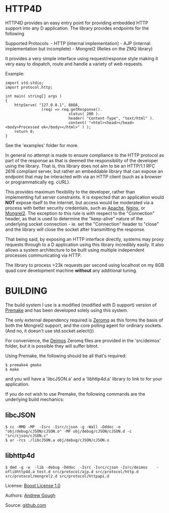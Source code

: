 
HTTP4D
======

HTTP4D provides an easy entry point for providing embedded HTTP support
into any D application.  The library provides endpoints for the following

Supported Protocols:
    - HTTP (internal implementation)
    - AJP  (internal implementation but incomplete)
    - Mongrel2 (Relies on the ZMQ library)

It provides a very simple interface using request/response style making it very
easy to dispatch, route and handle a variety of web requests.

Example:

    import std.stdio;
    import protocol.http;

    int main( string[] args )
    {
        httpServe( "127.0.0.1", 8888,
                    (req) => req.getResponse().
                                status( 200 ).
                                header( "Content-Type", "text/html" ).
                                content( "<html><head></head><body>Processed ok</body></html>" ) );
        return 0;
    }
    
See the 'examples' folder for more.

In general no attempt is made to ensure compliance to the HTTP protocol as part of the response
as that is deemed the responsibility of the developer using the library.  That is, this library 
does not aim to be an HTTP/1.1 RFC 2616 compliant server, but rather an embeddable library 
that can expose an endpoint that may be interacted with via an HTTP client 
(such as a browser or programmatically eg. cURL).

This provides maximum flexibility to the developer, rather than implementing full server 
constraints.  It is expected that an application would **NOT** expose itself to the
internet, but access would be moderated via a process with better security credentials, such
as [Apache](http://httpd.apache.org/), [Nginx](http://www.nginx.org/), 
or [Mongrel2](http://mongrel2.org/).  The exception to this rule is with
respect to the "Connection" header, as that is used to determine the "keep-alive"
nature of the underlying socket connection - ie. set the "Connection" header to
"close" and the library will close the socket after transmitting the response.

That being said, by exposing an HTTP interface directly, systems may proxy requests through 
to a D application using this library incredibly easily. It also allows a
system architecture to be built using multiple independent processes
communicating via HTTP.

The library to process >23k requests per second using localhost on my 8GB 
quad core development machine **without** any additional tuning.

BUILDING
========
The build system I use is a modified (modified with D support) version of
[Premake](https://bitbucket.org/goughy/premake-dev-d/) and has been developed
solely using this system.

The only external dependency required is [Zeromq](http://www.zeromq.org/) as
this forms the basis of both the Mongrel2 support, and the core polling agent
for ordinary sockets. (And no, it doesn't use std.socket.select())

For convenience, the [Deimos](https://github.com/D-Programming-Deimos) Zeromq
files are provided in the 'src/deimos' folder, but it is possible they will
suffer bitrot.

Using Premake, the following should be all that's required:

    $ premake4 gmake
    $ make

and you will have a 'libcJSON.a' and a 'libhttp4d.a' library to link to for
your application.

If you do not wish to use Premake, the following commands are the underlying
build mechanics:

libcJSON
--------

    $ cc -MMD -MP  -Isrc -Isrc/cjson -g -Wall -Dddoc -o "obj/debug/cJSON/cJSON.o" -MF obj/debug/cJSON/cJSON.d -c "src/cjson/cJSON.c"
    $ ar -rcs ./libcJSON.a obj/debug/cJSON/cJSON.o 

libhttp4d
---------

    $ dmd -g -w  -lib -debug -Dddoc  -Isrc -Isrc/cjson -Isrc/deimos    -oflibhttp4d.a test.d src/protocol/ajp.d src/protocol/http.d src/protocol/mongrel2.d src/protocol/httpapi.d


License: [Boost License 1.0](http://boost.org/LICENSE_1_0.txt) 

Authors: [Andrew Gough](https://github.com/goughy)

Source: [github.com](https://github.com/goughy/d/tree/master/http4d)

